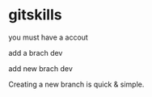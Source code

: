 # gitskills

you must have a accout

add a brach dev

add new brach dev

Creating a new branch is quick & simple.